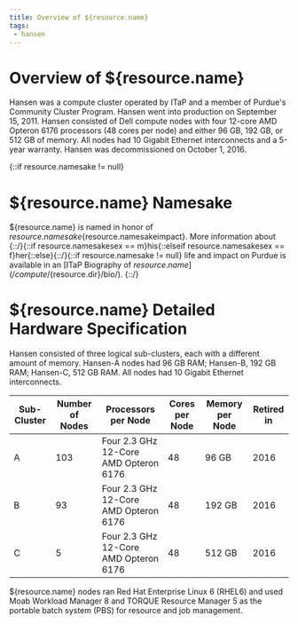 ```yaml
---
title: Overview of ${resource.name}
tags:
 - hansen
---
```

# Overview of ${resource.name}

Hansen was a compute cluster operated by ITaP and a member of Purdue's Community Cluster Program. Hansen went into production on September 15, 2011. Hansen consisted of Dell compute nodes with four 12-core AMD Opteron 6176 processors (48 cores per node) and either 96 GB, 192 GB, or 512 GB of memory. All nodes had 10 Gigabit Ethernet interconnects and a 5-year warranty. Hansen was decommissioned on October 1, 2016.

{::if resource.namesake != null}
# ${resource.name} Namesake

${resource.name} is named in honor of ${resource.namesake}${resource.namesakeimpact}. More information about {::/}{::if resource.namesakesex == m}his{::elseif resource.namesakesex == f}her{::else}{::/}{::if resource.namesake != null} life and impact on Purdue is available in an [ITaP Biography of ${resource.name}](/compute/${resource.dir}/bio/).
{::/}

# ${resource.name} Detailed Hardware Specification

Hansen consisted of three logical sub-clusters, each with a different amount of memory. Hansen-A nodes had 96 GB RAM; Hansen-B, 192 GB RAM; Hansen-C, 512 GB RAM. All nodes had 10 Gigabit Ethernet interconnects.

| Sub-Cluster | Number of Nodes | Processors per Node         | Cores per Node | Memory per Node | Retired in            |
| -------------- | -------------- | --------------------------- | -------------- | -------------- | ------------------------ |
| A    | 103                | Four 2.3 GHz 12-Core AMD Opteron 6176   | 48             | 96 GB          | 2016   |
| B    | 93                | Four 2.3 GHz 12-Core AMD Opteron 6176   | 48             | 192 GB          | 2016   |
| C    | 5                | Four 2.3 GHz 12-Core AMD Opteron 6176   | 48             | 512 GB          | 2016   |

${resource.name} nodes ran Red Hat Enterprise Linux 6 (RHEL6) and used Moab Workload Manager 8 and TORQUE Resource Manager 5 as the portable batch system (PBS) for resource and job management.

